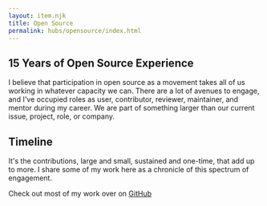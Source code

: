 ```yaml
---
layout: item.njk
title: Open Source
permalink: hubs/opensource/index.html
---
```


<link href="/css/opensource.css" rel="stylesheet" />

## 15 Years of Open Source Experience

I believe that participation in open source as a movement takes all of us working in whatever capacity we can. There are a lot of avenues to engage, and I've occupied roles as user, contributor, reviewer, maintainer, and mentor during my career. We are part of something larger than our current issue, project, role, or company.

## Timeline

It's the contributions, large and small, sustained and one-time, that add up to more. I share some of my work here as a chronicle of this spectrum of engagement.

Check out most of my work over on [GitHub](https://github.com/bmuenzenmeyer)

<!-- - _2023_ _pnpm_ [fixed benchmark label](https://github.com/pnpm/pnpm.github.io/pull/376)
- _2023_ _makeapullre.quest_ [converted to nextra](https://makeapullre.quest/)
- _2020_ _patternlab_ [retires from active involvement in pattern lab node](https://github.com/pattern-lab/patternlab-node/pull/1250) -->
